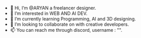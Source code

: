 - 👋 Hi, I’m @ARYAN a freelancer designer.
- 👀 I’m interested in WEB AND AI DEV.
- 🌱 I’m currently learning Programming, AI and 3D designing.
- 💞️ I’m looking to collaborate on with creative developers.
- 📫 You can reach me through discord, username : "".

<!---
ARYAN-ARTED/ARYAN-ARTED is a ✨ special ✨ repository because its `README.md` (this file) appears on your GitHub profile.
You can click the Preview link to take a look at your changes.
--->

